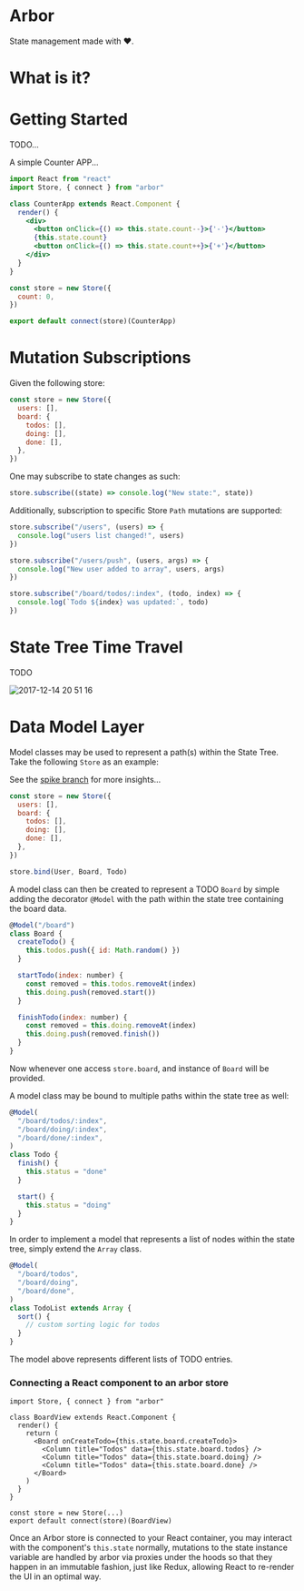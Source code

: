 # Arbor

State management made with ❤️.

# What is it?

# Getting Started

TODO...

A simple Counter APP...

```jsx
import React from "react"
import Store, { connect } from "arbor"

class CounterApp extends React.Component {
  render() {
    <div>
      <button onClick={() => this.state.count--}>{'-'}</button>
      {this.state.count}
      <button onClick={() => this.state.count++}>{'+'}</button>
    </div>
  }
}

const store = new Store({
  count: 0,
})

export default connect(store)(CounterApp)
```

# Mutation Subscriptions

Given the following store:

```js
const store = new Store({
  users: [],
  board: {
    todos: [],
    doing: [],
    done: [],
  },
})
```

One may subscribe to state changes as such:

```js
store.subscribe((state) => console.log("New state:", state))
```

Additionally, subscription to specific Store `Path` mutations are supported:

```js
store.subscribe("/users", (users) => {
  console.log("users list changed!", users)
})

store.subscribe("/users/push", (users, args) => {
  console.log("New user added to array", users, args)
})

store.subscribe("/board/todos/:index", (todo, index) => {
  console.log(`Todo ${index} was updated:`, todo)
})
```

# State Tree Time Travel

TODO

![2017-12-14 20 51 16](https://user-images.githubusercontent.com/508128/34018352-9d031a56-e110-11e7-9e3f-9f30a3c2e8ad.gif)

# Data Model Layer

Model classes may be used to represent a path(s) within the State Tree. Take the following `Store` as an example:

See the [spike branch](https://github.com/drborges/arbor/tree/feature/arbor-model) for more insights...

```jsx
const store = new Store({
  users: [],
  board: {
    todos: [],
    doing: [],
    done: [],
  },
})

store.bind(User, Board, Todo)
```

A model class can then be created to represent a TODO `Board` by simple adding the decorator `@Model` with the path within the state tree containing the board data.

```jsx
@Model("/board")
class Board {
  createTodo() {
    this.todos.push({ id: Math.random() })
  }

  startTodo(index: number) {
    const removed = this.todos.removeAt(index)
    this.doing.push(removed.start())
  }

  finishTodo(index: number) {
    const removed = this.doing.removeAt(index)
    this.doing.push(removed.finish())
  }
}
```

Now whenever one access `store.board`, and instance of `Board` will be provided.

A model class may be bound to multiple paths within the state tree as well:

```jsx
@Model(
  "/board/todos/:index",
  "/board/doing/:index",
  "/board/done/:index",
)
class Todo {
  finish() {
    this.status = "done"
  }

  start() {
    this.status = "doing"
  }
}
```

In order to implement a model that represents a list of nodes within the state tree, simply extend the `Array` class.

```jsx
@Model(
  "/board/todos",
  "/board/doing",
  "/board/done",
)
class TodoList extends Array {
  sort() {
    // custom sorting logic for todos
  }
}
```

The model above represents different lists of TODO entries.

### Connecting a React component to an arbor store

```jsxx
import Store, { connect } from "arbor"

class BoardView extends React.Component {
  render() {
    return (
      <Board onCreateTodo={this.state.board.createTodo}>
        <Column title="Todos" data={this.state.board.todos} />
        <Column title="Todos" data={this.state.board.doing} />
        <Column title="Todos" data={this.state.board.done} />
      </Board>
    )
  }
}

const store = new Store(...)
export default connect(store)(BoardView)
```

Once an Arbor store is connected to your React container, you may interact with
the component's `this.state` normally, mutations to the state instance variable
are handled by arbor via proxies under the hoods so that they happen in an
immutable fashion, just like Redux, allowing React to re-render the UI in an
optimal way.
